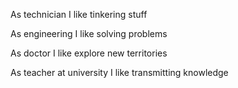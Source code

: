 As technician I like tinkering stuff

As engineering I like solving problems

As doctor I like explore new territories

As teacher at university I like transmitting knowledge
